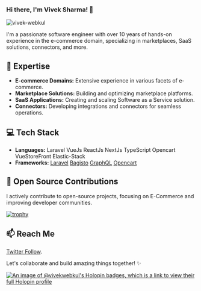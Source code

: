 ### Hi there, I'm Vivek Sharma! 👋

<p align="left"> <img src="https://komarev.com/ghpvc/?username=vivek-webkul&abbreviated=true&label=Profile%20views&color=blueviolet&style=flat" alt="vivek-webkul" /> </p>

<!--
**vivek-webkul/vivek-webkul** is a ✨ _special_ ✨ repository because its `README.md` (this file) appears on your GitHub profile.

Here are some ideas to get you started:

- 🔭 I’m currently working on ...
- 🌱 I’m currently learning ...
- 👯 I’m looking to collaborate on ...
- 🤔 I’m looking for help with ...
- 💬 Ask me about ...
- 📫 How to reach me: ...
- 😄 Pronouns: ...
- ⚡ Fun fact: ...
-->


I'm a passionate software engineer with over 10 years of hands-on experience in the e-commerce domain, specializing in marketplaces, SaaS solutions, connectors, and more.

## 🚀 Expertise

- **E-commerce Domains:** Extensive experience in various facets of e-commerce.
- **Marketplace Solutions:** Building and optimizing marketplace platforms.
- **SaaS Applications:** Creating and scaling Software as a Service solution.
- **Connectors:** Developing integrations and connectors for seamless operations.

## 💻 Tech Stack

- **Languages:** Laravel VueJs ReactJs NextJs TypeScript Opencart VueStoreFront Elastic-Stack
- **Frameworks:** [Laravel](https://github.com/laravel/laravel) [Bagisto](https://github.com/bagisto/bagisto/commits?author=vivek-webkul) [GraphQL](https://github.com/bagisto/headless-ecommerce/) [Opencart](https://github.com/opencart/opencart/commits?author=vivek-webkul)
<!-- - **Tools:** [Mention tools or software you work with] -->

## 🌱 Open Source Contributions

I actively contribute to open-source projects, focusing on E-Commerce and improving developer communities.

[![trophy](https://github-profile-trophy.vercel.app/?username=vivek-webkul)](https://github.com/ryo-ma/github-profile-trophy)

## 📫 Reach Me

[Twitter Follow](https://twitter.com/@Vivek88264057).

Let's collaborate and build amazing things together! ✨

[![An image of @vivekwebkul's Holopin badges, which is a link to view their full Holopin profile](https://holopin.me/vivekwebkul)](https://holopin.io/@vivekwebkul)
